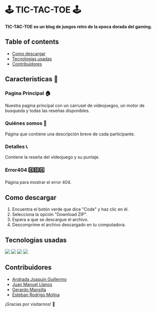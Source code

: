 ﻿# 🕹 **TIC-TAC-TOE** 🕹
**TIC-TAC-TOE es un blog de juegos retro de la epoca dorada del gaming.**
## Table of contents
* [Como descargar](#como-descargar)
* [Tecnologias usadas](#tecnologias-usadas)
* [Contribuidores](#contribuidores)

## Caracteristicas 🚀

### Pagina Principal 🏠
Nuestra pagina principal con un carrusel de videojuegos, un motor de busqueda y todas las reseñas disponibles.

### Quiénes somos 👥
Página que contiene una descripción breve de cada participante.

### Detalles 📞
Contiene la reseña del videojuego y su puntaje.

### Error404 4️⃣0️⃣4️⃣
Página para mostrar el error 404.

## Como descargar
1. Encuentra el botón verde que dice "Code" y haz clic en él.
1. Selecciona la opción "Download ZIP".
1. Espera a que se descargue el archivo.
1. Descomprime el archivo descargado en tu computadora.

## Tecnologias usadas
![](https://img.shields.io/badge/HTML5-E34F26?style=for-the-badge&logo=html5&logoColor=white)
![](https://img.shields.io/badge/CSS3-1572B6?style=for-the-badge&logo=css3&logoColor=white)
![](https://img.shields.io/badge/Bootstrap-563D7C?style=for-the-badge&logo=bootstrap&logoColor=white)
![](https://img.shields.io/badge/JavaScript-F7DF1E?style=for-the-badge&logo=javascript&logoColor=black)

## Contribuidores 
* [Andrada Joaquin Guillermo](https://github.com/GuillermoA231)
* [Juan Manuel Llanos](https://github.com/juanmllanos)
* [Gerardo Mansilla](https://github.com/pequege)
* [Esteban Rodrigo Molina](https://github.com/estebanrm1)

¡Gracias por visitarnos! 🙌
